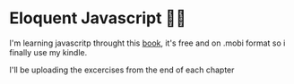 # Eloquent Javascript 🎩🧐

I'm learning javascritp throught this [book](https://eloquentjavascript.net/), it's free and on .mobi format so i finally use my kindle.

I'll be uploading the excercises from the end of each chapter